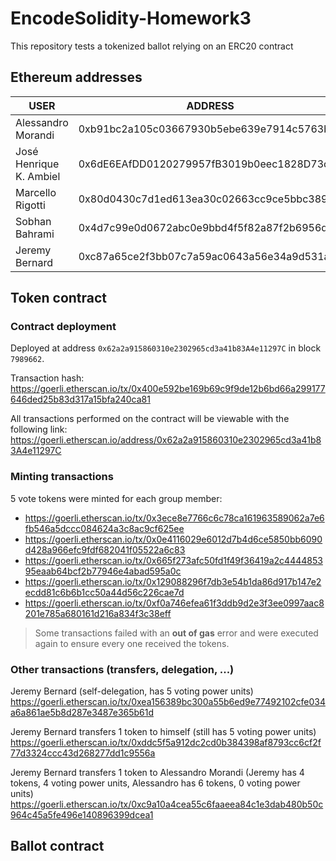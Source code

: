 # EncodeSolidity-Homework3

This repository tests a tokenized ballot relying on an ERC20 contract

## Ethereum addresses

| USER                    | ADDRESS                                       |
|-------------------------|-----------------------------------------------|
| Alessandro Morandi      | 0xb91bc2a105c03667930b5ebe639e7914c5763bdb    |
| José Henrique K. Ambiel | 0x6dE6EAfDD0120279957fB3019b0eec1828D73cDa    |
| Marcello Rigotti        | 0x80d0430c7d1ed613ea30c02663cc9ce5bbc389a8    |
| Sobhan Bahrami          | 0x4d7c99e0d0672abc0e9bbd4f5f82a87f2b6956da    |
| Jeremy Bernard          | 0xc87a65ce2f3bb07c7a59ac0643a56e34a9d531a7    |


## Token contract

### Contract deployment

Deployed at address `0x62a2a915860310e2302965cd3a41b83A4e11297C` in block `7989662`.

Transaction hash:
https://goerli.etherscan.io/tx/0x400e592be169b69c9f9de12b6bd66a299177646ded25b83d317a15bfa240ca81

All transactions performed on the contract will be viewable with the following link:
https://goerli.etherscan.io/address/0x62a2a915860310e2302965cd3a41b83A4e11297C

### Minting transactions

5 vote tokens were minted for each group member:

* https://goerli.etherscan.io/tx/0x3ece8e7766c6c78ca161963589062a7e6fb546a5dccc084624a3c8ac9cf625ee
* https://goerli.etherscan.io/tx/0x0e4116029e6012d7b4d6ce5850bb6090d428a966efc9fdf682041f05522a6c83
* https://goerli.etherscan.io/tx/0x665f273afc50fd1f49f36419a2c444485395eaab64bcf2b77946e4abad595a0c
* https://goerli.etherscan.io/tx/0x129088296f7db3e54b1da86d917b147e2ecdd81c6b6b1cc50a44d56c226cae7d
* https://goerli.etherscan.io/tx/0xf0a746efea61f3ddb9d2e3f3ee0997aac8201e785a680161d216a834f3c38eff


> Some transactions failed with an **out of gas** error and were executed again to ensure every one received the tokens.

### Other transactions (transfers, delegation, ...)

Jeremy Bernard (self-delegation, has 5 voting power units)
https://goerli.etherscan.io/tx/0xea156389bc300a55b6ed9e77492102cfe034a6a861ae5b8d287e3487e365b61d

Jeremy Bernard transfers 1 token to himself (still has 5 voting power units)
https://goerli.etherscan.io/tx/0xddc5f5a912dc2cd0b384398af8793cc6cf2f77d3324ccc43d268277dd1c9556a

Jeremy Bernard transfers 1 token to Alessandro Morandi (Jeremy has 4 tokens, 4 voting power units, Alessandro has 6 tokens, 0 voting power units)
https://goerli.etherscan.io/tx/0xc9a10a4cea55c6faaeea84c1e3dab480b50c964c45a5fe496e140896399dcea1


## Ballot contract
